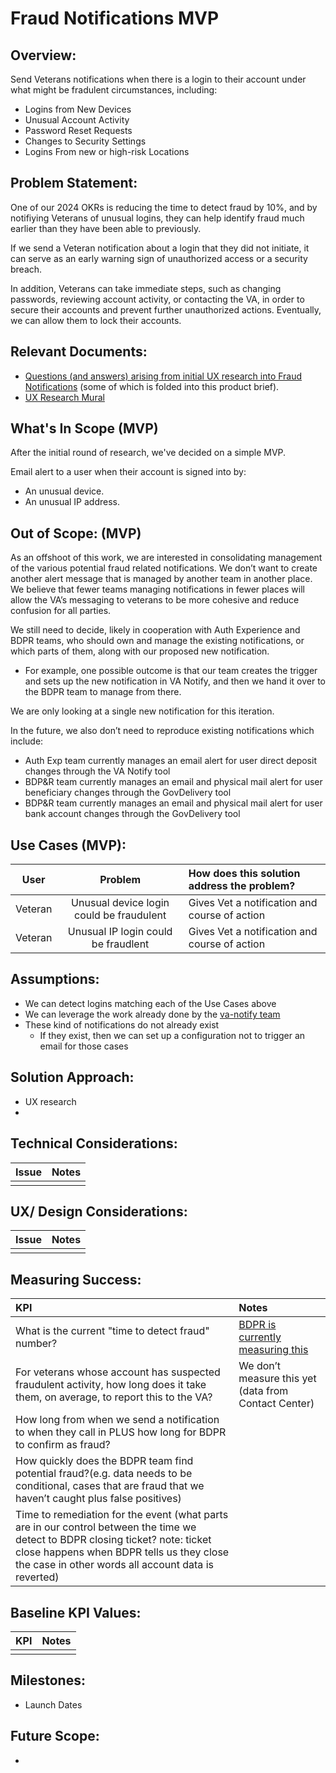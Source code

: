 # Fraud Notifications MVP

## Overview: 
Send Veterans notifications when there is a login to their account under what might be fradulent circumstances, including:
* Logins from New Devices
* Unusual Account Activity
* Password Reset Requests
* Changes to Security Settings
* Logins From new or high-risk Locations



## Problem Statement: 
One of our 2024 OKRs is reducing the time to detect fraud by 10%, and by notifiying Veterans of unusual logins, they can help identify fraud much earlier than they have been able to previously. 

If we send a Veteran notification about a login that they did not initiate, it can serve as an early warning sign of unauthorized access or a security breach.

In addition, Veterans can take immediate steps, such as changing passwords, reviewing account activity, or contacting the VA, in order to secure their accounts and prevent further unauthorized actions. Eventually, we can allow them to lock their accounts.


## Relevant Documents:
- [Questions (and answers) arising from initial UX research into Fraud Notifications](https://github.com/department-of-veterans-affairs/va.gov-team/blob/master/products/identity/Products/Fraud%20Notifications/Fraud%20Notifications%20-%20possible%20brief%20updats.md) (some of which is folded into this product brief).
- [UX Research Mural](https://app.mural.co/t/oddballinternal7486/m/oddballinternal7486/1709058764550/6122e5571e28b17c72781cf20646550887475202?sender=u8f85d3b7f2143f85bb7a9248)

## What's In Scope (MVP) 
After the initial round of research, we've decided on a simple MVP.

Email alert to a user when their account is signed into by:
* An unusual device.
* An unusual IP address.

## Out of Scope: (MVP)
As an offshoot of this work, we are interested in consolidating management of the various potential fraud related notifications. We don’t want to create another alert message that is managed by another team in another place. We believe that fewer teams managing notifications in fewer places will allow the VA’s messaging to veterans to be more cohesive and reduce confusion for all parties.

We still need to decide, likely in cooperation with Auth Experience and BDPR teams, who should own and manage the existing notifications, or which parts of them, along with our proposed new notification. 
 * For example, one possible outcome is that our team creates the trigger and sets up the new notification in VA Notify, and then we hand it over to the BDPR team to manage from there. 

We are only looking at a single new notification for this iteration. 

In the future, we also don’t need to reproduce existing notifications which include: 
- Auth Exp team currently manages an email alert for user direct deposit changes through the VA Notify tool
- BDP&R team currently manages an email and physical mail alert for user beneficiary changes through the GovDelivery tool
- BDP&R team currently manages an email and physical mail alert for user bank account changes through the GovDelivery tool


## Use Cases (MVP):
| User          | Problem       | How does this solution address the problem?  |
| ------------- |:------------: | :----- |
|Veteran | Unusual device login could be fraudulent | Gives Vet a notification and course of action  | 
|Veteran | Unusual IP login could be fraudlent  | Gives Vet a notification and course of action  |


## Assumptions:
* We can detect logins matching each of the Use Cases above
* We can leverage the work already done by the [va-notify team](https://github.com/department-of-veterans-affairs/va.gov-team/tree/master/products/va-notify#playbook)
* These kind of notifications do not already exist
  * If they exist, then we can set up a configuration not to trigger an email for those cases
    
## Solution Approach: 
* UX research
* 
  
## Technical Considerations:
| Issue         | Notes         | 
| ------------- |:-------------:| 
| |               |

## UX/ Design Considerations:
| Issue         | Notes         | 
| ------------- |:-------------:| 
|  |             |


## Measuring Success:
| KPI           | Notes         | 
|  :------------- |:------------- | 
| What is the current "time to detect fraud" number? | [BDPR is currently measuring this](https://docs.google.com/spreadsheets/d/1JKNTCMRDmgJh5jU--rOicPMqvw0zR00ze2X-VycFmOE/edit#gid=1457434547) |
|For veterans whose account has suspected fraudulent activity, how long does it take them, on average, to report this to the VA?  | We don’t measure this yet (data from Contact Center) |
| How long from when we send a notification to when they call in PLUS how long for BDPR to confirm as fraud? | |
| How quickly does the BDPR team find potential fraud?(e.g. data needs to be conditional, cases that are fraud that we haven’t caught plus false positives) | |
| Time to remediation for the event (what parts are in our control between the time we detect to BDPR closing ticket? note: ticket close happens when BDPR tells us they close the case in other words all account data is reverted) |


## Baseline KPI Values:
| KPI           | Notes         | 
| ------------- |:-------------:| 
|  |               |


## Milestones:
* Launch Dates


## Future Scope:
* 
